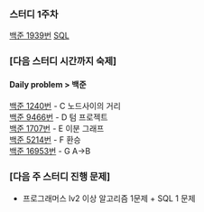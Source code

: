 ### 스터디 1주차
[백준 1939번](https://www.acmicpc.net/problem/1939)
[SQL](https://school.programmers.co.kr/learn/courses/30/lessons/59043)

### [다음 스터디 시간까지 숙제]
#### Daily problem > 백준
[백준 1240번](https://www.acmicpc.net/problem/1240) - C 노드사이의 거리  
[백준 9466번](https://www.acmicpc.net/problem/9466) - D 텀 프로젝트  
[백준 1707번](https://www.acmicpc.net/problem/1707) - E 이분 그래프  
[백준 5214번](https://www.acmicpc.net/problem/5214) - F 환승  
[백준 16953번](https://www.acmicpc.net/problem/16953) - G A->B  

### [다음 주 스터디 진행 문제]
- 프로그래머스 lv2 이상 알고리즘 1문제 + SQL 1 문제
